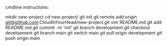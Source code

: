 cmdline instructions:

mkdir new-project
cd new-project/
git init
git remote add origin git@github.com:CloudInYourHead/new-project.git
vim README.md
git add README.md 
git commit -m 'init'
git branch development
git checkout development
git branch main
git switch main
git pull origin development
git push origin main

